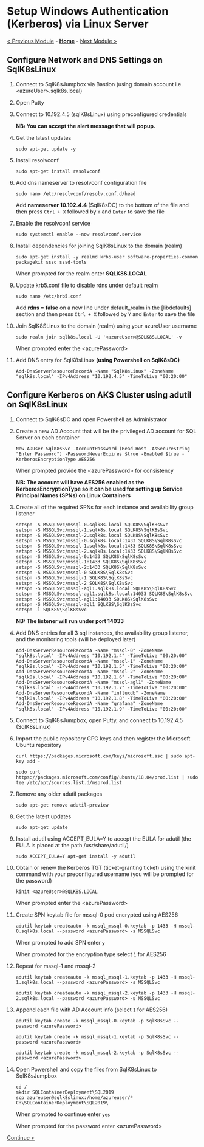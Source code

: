 # Setup Windows Authentication (Kerberos) via Linux Server

[< Previous Module](../modules/setup.md) - **[Home](../README.md)** - [Next Module >](../modules/sql.md)

## Configure Network and DNS Settings on SqlK8sLinux

1. Connect to SqlK8sJumpbox via Bastion (using domain account i.e. \<azureUser\>.sqlk8s.local)

2. Open Putty

3. Connect to 10.192.4.5 (sqlK8sLinux) using preconfigured credentials

    **NB: You can accept the alert message that will popup.**

4. Get the latest updates

    ```text
    sudo apt-get update -y
    ```

5. Install resolvconf

    ```text
    sudo apt-get install resolvconf
    ```

6. Add dns nameserver to resolvconf configuration file

    ```text
    sudo nano /etc/resolvconf/resolv.conf.d/head
    ```

    Add **nameserver 10.192.4.4** (SqlK8sDC) to the bottom of the file and then press `Ctrl + X` followed by `Y` and `Enter` to save the file

7. Enable the resolvconf service

    ```text
    sudo systemctl enable --now resolvconf.service
    ```

8. Install dependencies for joining SqlK8sLinux to the domain (realm)

    ```text
    sudo apt-get install -y realmd krb5-user software-properties-common packagekit sssd sssd-tools
    ```

    When prompted for the realm enter **SQLK8S.LOCAL**

9. Update krb5.conf file to disable rdns under default realm

    ```text
    sudo nano /etc/krb5.conf
    ```

    Add **rdns = false** on a new line under default_realm in the \[libdefaults\] section and then press `Ctrl + X` followed by `Y` and `Enter` to save the file

10. Join SqlK8SLinux to the domain (realm) using your azureUser username

    ```text
    sudo realm join sqlk8s.local -U '<azureUser>@SQLK8S.LOCAL' -v
    ```

    When prompted enter the \<azurePassword\>    


11. Add DNS entry for SqlK8sLinux **(using Powershell on SqlK8sDC)**

    ```text
    Add-DnsServerResourceRecordA -Name "SqlK8sLinux" -ZoneName "sqlk8s.local" -IPv4Address "10.192.4.5" -TimeToLive "00:20:00"
    ```

## Configure Kerberos on AKS Cluster using adutil on SqlK8sLinux

1. Connect to SqlK8sDC and open Powershell as Administrator

2. Create a new AD Account that will be the privileged AD account for SQL Server on each container

    ```text
    New-ADUser SqlK8sSvc -AccountPassword (Read-Host -AsSecureString "Enter Password") -PasswordNeverExpires $true -Enabled $true -KerberosEncryptionType AES256
    ```

    When prompted provide the \<azurePassword\> for consistency

    **NB: The account will have AES256 enabled as the KerberosEncryptionType so it can be used for setting up Service Principal Names (SPNs) on Linux Containers**
    
3. Create all of the required SPNs for each instance and availability group listener

    ```text
    setspn -S MSSQLSvc/mssql-0.sqlk8s.local SQLK8S\SqlK8sSvc
    setspn -S MSSQLSvc/mssql-1.sqlk8s.local SQLK8S\SqlK8sSvc
    setspn -S MSSQLSvc/mssql-2.sqlk8s.local SQLK8S\SqlK8sSvc
    setspn -S MSSQLSvc/mssql-0.sqlk8s.local:1433 SQLK8S\SqlK8sSvc
    setspn -S MSSQLSvc/mssql-1.sqlk8s.local:1433 SQLK8S\SqlK8sSvc
    setspn -S MSSQLSvc/mssql-2.sqlk8s.local:1433 SQLK8S\SqlK8sSvc
    setspn -S MSSQLSvc/mssql-0:1433 SQLK8S\SqlK8sSvc
    setspn -S MSSQLSvc/mssql-1:1433 SQLK8S\SqlK8sSvc
    setspn -S MSSQLSvc/mssql-2:1433 SQLK8S\SqlK8sSvc
    setspn -S MSSQLSvc/mssql-0 SQLK8S\SqlK8sSvc
    setspn -S MSSQLSvc/mssql-1 SQLK8S\SqlK8sSvc
    setspn -S MSSQLSvc/mssql-2 SQLK8S\SqlK8sSvc
    setspn -S MSSQLSvc/mssql-agl1.sqlk8s.local SQLK8S\SqlK8sSvc
    setspn -S MSSQLSvc/mssql-agl1.sqlk8s.local:14033 SQLK8S\SqlK8sSvc
    setspn -S MSSQLSvc/mssql-agl1:14033 SQLK8S\SqlK8sSvc
    setspn -S MSSQLSvc/mssql-agl1 SQLK8S\SqlK8sSvc
    setspn -l SQLK8S\SqlK8sSvc
    ```

    **NB: The listener will run under port 14033**

4. Add DNS entries for all 3 sql instances, the availability group listener, and the monitoring tools (will be deployed later)

    ```text
    Add-DnsServerResourceRecordA -Name "mssql-0" -ZoneName "sqlk8s.local" -IPv4Address "10.192.1.4" -TimeToLive "00:20:00"
    Add-DnsServerResourceRecordA -Name "mssql-1" -ZoneName "sqlk8s.local" -IPv4Address "10.192.1.5" -TimeToLive "00:20:00"
    Add-DnsServerResourceRecordA -Name "mssql-2" -ZoneName "sqlk8s.local" -IPv4Address "10.192.1.6" -TimeToLive "00:20:00"
    Add-DnsServerResourceRecordA -Name "mssql-agl1" -ZoneName "sqlk8s.local" -IPv4Address "10.192.1.7" -TimeToLive "00:20:00"
    Add-DnsServerResourceRecordA -Name "influxdb" -ZoneName "sqlk8s.local" -IPv4Address "10.192.1.8" -TimeToLive "00:20:00"
    Add-DnsServerResourceRecordA -Name "grafana" -ZoneName "sqlk8s.local" -IPv4Address "10.192.1.9" -TimeToLive "00:20:00"
    ```

5. Connect to SqlK8sJumpbox, open Putty, and connect to 10.192.4.5 (SqlK8sLinux)

6. Import the public repository GPG keys and then register the Microsoft Ubuntu repository

    ```text
    curl https://packages.microsoft.com/keys/microsoft.asc | sudo apt-key add -
    ```

    ```text
    sudo curl https://packages.microsoft.com/config/ubuntu/18.04/prod.list | sudo tee /etc/apt/sources.list.d/msprod.list
    ```

7. Remove any older adutil packages

    ```text
    sudo apt-get remove adutil-preview
    ```

8. Get the latest updates

    ```text
    sudo apt-get update
    ```

9. Install adutil using ACCEPT_EULA=Y to accept the EULA for adutil (the EULA is placed at the path /usr/share/adutil/)

    ```text
    sudo ACCEPT_EULA=Y apt-get install -y adutil
    ```

10. Obtain or renew the Kerberos TGT (ticket-granting ticket) using the kinit command with your preconfigured username (you will be prompted for the password)

    ```text
    kinit <azureUser>@SQLK8S.LOCAL
    ```

    When prompted enter the \<azurePassword\>

11. Create SPN keytab file for mssql-0 pod encrypted using AES256

    ```text
    adutil keytab createauto -k mssql_mssql-0.keytab -p 1433 -H mssql-0.sqlk8s.local --password <azurePassword> -s MSSQLSvc
    ```
    When prompted to add SPN enter `y`

    When prompted for the encryption type select `1` for AES256

12. Repeat for mssql-1 and mssql-2

    ```text
    adutil keytab createauto -k mssql_mssql-1.keytab -p 1433 -H mssql-1.sqlk8s.local --password <azurePassword> -s MSSQLSvc
    ```

    ```text
    adutil keytab createauto -k mssql_mssql-2.keytab -p 1433 -H mssql-2.sqlk8s.local --password <azurePassword> -s MSSQLSvc
    ```

13. Append each file with AD Account info (select `1` for AES256)

    ```text
    adutil keytab create -k mssql_mssql-0.keytab -p SqlK8sSvc --password <azurePassword>
    ```

    ```text
    adutil keytab create -k mssql_mssql-1.keytab -p SqlK8sSvc --password <azurePassword>
    ```

    ```text
    adutil keytab create -k mssql_mssql-2.keytab -p SqlK8sSvc --password <azurePassword>
    ```

14. Open Powershell and copy the files from SqlK8sLinux to SqlK8sJumpbox

    ```text
    cd /
    mkdir SQLContainerDeployment\SQL2019
    scp azureuser@sqlk8slinux:/home/azureuser/* C:\SQLContainerDeployment\SQL2019\
    ```

    When prompted to continue enter `yes`

    When prompted for the password enter \<azurePassword\>

[Continue >](../modules/sql.md)
